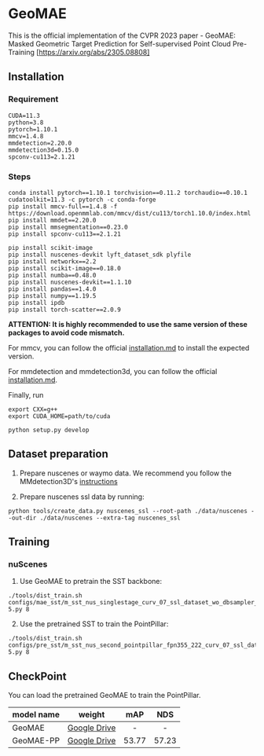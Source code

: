# GeoMAE
This is the official implementation of the CVPR 2023 paper - GeoMAE: Masked Geometric Target Prediction for Self-supervised Point Cloud Pre-Training [https://arxiv.org/abs/2305.08808]

## Installation

### Requirement
```
CUDA=11.3
python=3.8
pytorch=1.10.1
mmcv=1.4.8
mmdetection=2.20.0
mmdetection3d=0.15.0
spconv-cu113=2.1.21
```

### Steps
```
conda install pytorch==1.10.1 torchvision==0.11.2 torchaudio==0.10.1 cudatoolkit=11.3 -c pytorch -c conda-forge
pip install mmcv-full==1.4.8 -f https://download.openmmlab.com/mmcv/dist/cu113/torch1.10.0/index.html
pip install mmdet==2.20.0
pip install mmsegmentation==0.23.0
pip install spconv-cu113==2.1.21

pip install scikit-image
pip install nuscenes-devkit lyft_dataset_sdk plyfile
pip install networkx==2.2
pip install scikit-image==0.18.0
pip install numba==0.48.0
pip install nuscenes-devkit==1.1.10
pip install pandas==1.4.0
pip install numpy==1.19.5
pip install ipdb
pip install torch-scatter==2.0.9
```

**ATTENTION: It is highly recommended to use the same version of these packages to avoid code mismatch.**

For mmcv, you can follow the official [installation.md](https://github.com/open-mmlab/mmcv/blob/main/docs/en/get_started/installation.md) to install the expected version.

For mmdetection and mmdetection3d, you can follow the official [installation.md](https://mmdetection3d.readthedocs.io/en/latest/get_started.html).

Finally, run
```
export CXX=g++
export CUDA_HOME=path/to/cuda

python setup.py develop
```

## Dataset preparation

1. Prepare nuscenes or waymo data. We recommend you follow the MMdetection3D's [instructions](https://mmdetection3d.readthedocs.io/en/latest/user_guides/dataset_prepare.html)


2. Prepare nuscenes ssl data by running:
```
python tools/create_data.py nuscenes_ssl --root-path ./data/nuscenes --out-dir ./data/nuscenes --extra-tag nuscenes_ssl
``` 

## Training 

### nuScenes
1. Use GeoMAE to pretrain the SST backbone:
```
./tools/dist_train.sh configs/mae_sst/m_sst_nus_singlestage_curv_07_ssl_dataset_wo_dbsampler_6x_1e-5.py 8
```

2. Use the pretrained SST to train the PointPillar:
```
./tools/dist_train.sh configs/pre_sst/m_sst_nus_second_pointpillar_fpn355_222_curv_07_ssl_data_wo_dbsampler_6x_1e-5.py 8
```

## CheckPoint
You can load the pretrained GeoMAE to train the PointPillar.

model name | weight | mAP | NDS | 
------|:--:| :--: | :--:|
GeoMAE | [Google Drive](https://drive.google.com/file/d/1qgCHf5C7ilVm3IJje_hja9m3oo-_uBkd/view?usp=drive_link) | - | - | 
GeoMAE-PP | [Google Drive](https://drive.google.com/file/d/1MYIj0sepo9kaqLzPdV8KJ0zYNmFwEW9d/view?usp=drive_link) | 53.77 | 57.23 | 